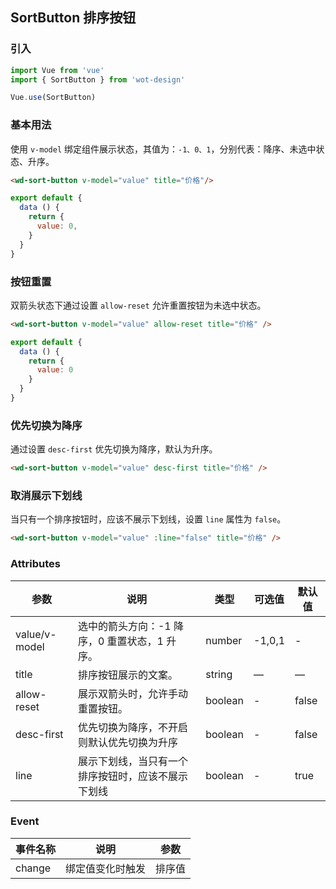 ## SortButton 排序按钮

### 引入

```javascript
import Vue from 'vue'
import { SortButton } from 'wot-design'

Vue.use(SortButton)
```

### 基本用法

使用 `v-model` 绑定组件展示状态，其值为：`-1、0、1`，分别代表：降序、未选中状态、升序。

```html
<wd-sort-button v-model="value" title="价格"/>
```
```javascript
export default {
  data () {
    return {
      value: 0,
    }
  }
}
```

### 按钮重置

双箭头状态下通过设置 `allow-reset` 允许重置按钮为未选中状态。

```html
<wd-sort-button v-model="value" allow-reset title="价格" />
```
```javascript
export default {
  data () {
    return {
      value: 0
    }
  }
}
```

### 优先切换为降序

通过设置 `desc-first` 优先切换为降序，默认为升序。

```html
<wd-sort-button v-model="value" desc-first title="价格" />
```

### 取消展示下划线

当只有一个排序按钮时，应该不展示下划线，设置 `line` 属性为 `false`。

```html
<wd-sort-button v-model="value" :line="false" title="价格" />
```

### Attributes
| 参数      | 说明                                 | 类型      | 可选值       | 默认值   |
|---------- |------------------------------------ |---------- |------------- |-------- |
| value/v-model | 选中的箭头方向：-1 降序，0 重置状态，1 升序。 | number | -1,0,1 | - |
| title | 排序按钮展示的文案。 | string | — |	— |
| allow-reset | 展示双箭头时，允许手动重置按钮。 | boolean | - | false |
| desc-first | 优先切换为降序，不开启则默认优先切换为升序 | boolean | - | false |
| line | 展示下划线，当只有一个排序按钮时，应该不展示下划线 | boolean | - | true |

### Event

| 事件名称      | 说明                                 | 参数     |
|------------- |------------------------------------ |--------- |
| change | 绑定值变化时触发 | 排序值 |
